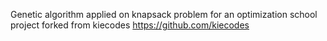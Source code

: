 Genetic algorithm applied on knapsack problem for an optimization school project
forked from kiecodes https://github.com/kiecodes

